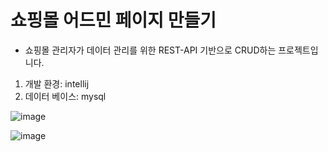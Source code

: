 # 쇼핑몰 어드민 페이지 만들기

- 쇼핑몰 관리자가 데이터 관리를 위한 REST-API 기반으로 CRUD하는 프로젝트입니다. 

1. 개발 환경: intellij
2. 데이터 베이스: mysql

![image](https://user-images.githubusercontent.com/55589616/104842793-74429e00-590a-11eb-9326-222b8221fc4c.png)

![image](https://user-images.githubusercontent.com/55589616/104842814-9d632e80-590a-11eb-8f00-4dce9ea742ce.png)
